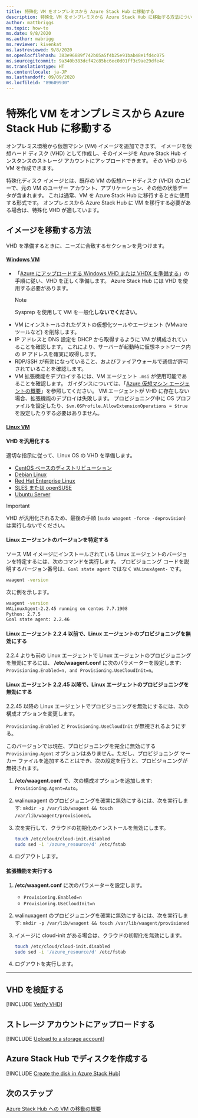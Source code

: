 ```yaml
---
title: 特殊化 VM をオンプレミスから Azure Stack Hub に移動する
description: 特殊化 VM をオンプレミスから Azure Stack Hub に移動する方法について説明します。
author: mattbriggs
ms.topic: how-to
ms.date: 9/8/2020
ms.author: mabrigg
ms.reviewer: kivenkat
ms.lastreviewed: 9/8/2020
ms.openlocfilehash: 383e96889f742b05a5f4b25e91bab48e1fd4c075
ms.sourcegitcommit: 9a340b383dcf42c85bc6ec0d01ff3c9ae29dfe4c
ms.translationtype: HT
ms.contentlocale: ja-JP
ms.lasthandoff: 09/09/2020
ms.locfileid: "89609930"
---
```

# <a name="move-a-specialized-vm-from-on-premises-to-azure-stack-hub"></a>特殊化 VM をオンプレミスから Azure Stack Hub に移動する

オンプレミス環境から仮想マシン (VM) イメージを追加できます。 イメージを仮想ハード ディスク (VHD) として作成し、そのイメージを Azure Stack Hub インスタンスのストレージ アカウントにアップロードできます。 その VHD から VM を作成できます。

特殊化ディスク イメージとは、既存の VM の仮想ハードディスク (VHD) のコピーで、元の VM のユーザー アカウント、アプリケーション、その他の状態データが含まれます。 これは通常、VM を Azure Stack Hub に移行するときに使用する形式です。 オンプレミスから Azure Stack Hub に VM を移行する必要がある場合は、特殊化 VHD が適しています。

## <a name="how-to-move-an-image"></a>イメージを移動する方法

VHD を準備するときに、ニーズに合致するセクションを見つけます。

#### <a name="windows-vm"></a>[Windows VM](#tab/port-win)

- 「[Azure にアップロードする Windows VHD または VHDX を準備する](/azure/virtual-machines/windows/prepare-for-upload-vhd-image)」の手順に従い、VHD を正しく準備します。 Azure Stack Hub には VHD を使用する必要があります。
   > [!NOTE]  
   > Sysprep を使用して VM を一般化**しないでください**。
- VM にインストールされたゲストの仮想化ツールやエージェント (VMware ツールなど) を削除します。
- IP アドレスと DNS 設定を DHCP から取得するように VM が構成されていることを確認します。 これにより、サーバーが起動時に仮想ネットワーク内の IP アドレスを確実に取得します。
- RDP/SSH が有効になっていること、およびファイアウォールで通信が許可されていることを確認します。
- VM 拡張機能をデプロイするには、VM エージェント `.msi` が使用可能であることを確認します。 ガイダンスについては、「[Azure 仮想マシン エージェントの概要](/azure/virtual-machines/extensions/agent-windows)」を参照してください。 VM エージェントが VHD に存在しない場合、拡張機能のデプロイは失敗します。 プロビジョニング中に OS プロファイルを設定したり、`$vm.OSProfile.AllowExtensionOperations = $true` を設定したりする必要はありません。

#### <a name="linux-vm"></a>[Linux VM](#tab/port-linux)

#### <a name="generalize-the-vhd"></a>VHD を汎用化する

適切な指示に従って、Linux OS の VHD を準備します。

- [CentOS ベースのディストリビューション](/azure/virtual-machines/linux/create-upload-centos?toc=%2fazure%2fvirtual-machines%2flinux%2ftoc.json)
- [Debian Linux](/azure/virtual-machines/linux/debian-create-upload-vhd?toc=%2fazure%2fvirtual-machines%2flinux%2ftoc.json)
- [Red Hat Enterprise Linux](../operator/azure-stack-redhat-create-upload-vhd.md)
- [SLES または openSUSE](/azure/virtual-machines/linux/suse-create-upload-vhd?toc=%2fazure%2fvirtual-machines%2flinux%2ftoc.json)
- [Ubuntu Server](/azure/virtual-machines/linux/create-upload-ubuntu?toc=%2fazure%2fvirtual-machines%2flinux%2ftoc.json)

> [!IMPORTANT]
> VHD が汎用化されるため、最後の手順 (`sudo waagent -force -deprovision`) は実行しないでください。

#### <a name="identify-the-version-of-the-linux-agent"></a>Linux エージェントのバージョンを特定する

ソース VM イメージにインストールされている Linux エージェントのバージョンを特定するには、次のコマンドを実行します。 プロビジョニング コードを説明するバージョン番号は、`Goal state agent` ではなく `WALinuxAgent-` です。

   ```bash  
   waagent -version
   ```
    
   次に例を示します。
    
   ```bash  
   waagent -version
   WALinuxAgent-2.2.45 running on centos 7.7.1908
   Python: 2.7.5
   Goal state agent: 2.2.46
   ```

#### <a name="linux-agent-224-and-earlier-disable-the-linux-agent-provisioning"></a>Linux エージェント 2.2.4 以前で、Linux エージェントのプロビジョニングを無効にする 

2\.2.4 よりも前の Linux エージェントで Linux エージェントのプロビジョニングを無効にするには、 **/etc/waagent.conf** に次のパラメーターを設定します: `Provisioning.Enabled=n, and Provisioning.UseCloudInit=n`。

#### <a name="linux-agent-2245-and-later-disable-the-linux-agent-provisioning"></a>Linux エージェント 2.2.45 以降で、Linux エージェントのプロビジョニングを無効にする

2\.2.45 以降の Linux エージェントでプロビジョニングを無効にするには、次の構成オプションを変更します。

`Provisioning.Enabled` と `Provisioning.UseCloudInit` が無視されるようにする。

このバージョンでは現在、プロビジョニングを完全に無効にする `Provisioning.Agent` オプションはありません。ただし、プロビジョニング マーカー ファイルを追加することはでき、次の設定を行うと、プロビジョニングが無視されます。

1. **/etc/waagent.conf** で、次の構成オプションを追加します: `Provisioning.Agent=Auto`。
2. walinuxagent のプロビジョニングを確実に無効にするには、次を実行します: `mkdir -p /var/lib/waagent && touch /var/lib/waagent/provisioned`。
3. 次を実行して、クラウドの初期化のインストールを無効にします。

   ```bash  
   touch /etc/cloud/cloud-init.disabled
   sudo sed -i '/azure_resource/d' /etc/fstab
   ```

4. ログアウトします。

#### <a name="run-an-extension"></a>拡張機能を実行する

1. **/etc/waagent.conf** に次のパラメーターを設定します。

   - `Provisioning.Enabled=n`
   - `Provisioning.UseCloudInit=n`

2. walinuxagent のプロビジョニングを確実に無効にするには、次を実行します: `mkdir -p /var/lib/waagent && touch /var/lib/waagent/provisioned`

3. イメージに cloud-init がある場合は、クラウドの初期化を無効にします。

    ```bash  
   touch /etc/cloud/cloud-init.disabled
   sudo sed -i '/azure_resource/d' /etc/fstab
   ```

4. ログアウトを実行します。

---

## <a name="verify-your-vhd"></a>VHD を検証する

[!INCLUDE [Verify VHD](../includes/user-compute-verify-vhd.md)]

## <a name="upload-to-a-storage-account"></a>ストレージ アカウントにアップロードする

[!INCLUDE [Upload to a storage account](../includes/user-compute-upload-vhd.md)]

## <a name="create-the-disk-in-azure-stack-hub"></a>Azure Stack Hub でディスクを作成する

[!INCLUDE [Create the disk in Azure Stack Hub](../includes/user-compute-create-disk.md)]

## <a name="next-steps"></a>次のステップ

[Azure Stack Hub への VM の移動の概要](vm-move-overview.md)

